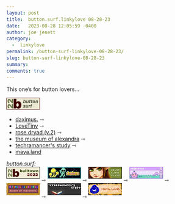 ```yaml
---
layout: post
title:  button.surf.linkylove 08-28-23
date:   2023-08-28 12:05:59 -0400
author: joe jenett
category:
  -  linkylove
permalink: /button-surf-linkylove-08-28-23/
slug: button-surf-linkylove-08-28-23
summary: 
comments: true
---
```

<p>
This one’s for button lovers...
</p>
<a href="https://bulltown.2022.joejenett.com/#buttons"><img alt="b22 button surf" src="/images/b22surf.png" width="88"></a>
<ul>
	<li><a title="daximus." href="https://daximus.site/">daximus.</a> <span title="led to site shown below">⇾</span></li>
	<li><a title="LoveTiny" href="https://www.lovetiny.art/">LoveTiny</a> <span title="led to site shown below">⇾</span></li>
	<li><a title="rose dryad (v.2)" href="https://rosedryad.com/">rose dryad (v.2)</a> <span title="led to site shown below">⇾</span></li>
	<li><a title="the museum of alexandra" href="https://xandra.cc/">the museum of alexandra</a> <span title="led to site shown below">⇾</span></li>
	<li><a title="techramancer's study" href="https://techramancer.com/">techramancer's study</a> <span title="led to site shown below">⇾</span></li>
	<li><a title="maya.land" href="https://maya.land/">maya.land</a></li>
</ul>
<p>
<em>button.surf:</em><br><a href="https://bulltown.2022.joejenett.com/"><img alt="bulltown.2022" src="/images/b22button.png" width="88" style="margin-bottom:9px;"></a> ⇾ <a title="daximus." href="https://daximus.site/"><picture><source srcset="/images/dax_alien.gif" type="image/gif" media="(prefers-reduced-motion: no-preference)"><img src="/images/dax_alien.jpg" alt="daximus." width="88" style="margin-bottom:9px;" height="31"></picture></a> ⇾ <a title="LoveTiny" href="https://www.lovetiny.art/"><img src="/images/lovetiny.png" alt="LoveTiny" width="88" style="margin-bottom:9px;" height="31" /></a> ⇾ <a title="rose dryad (v.2)" href="https://rosedryad.com/"><picture><source srcset="/images/rosedryad.gif" type="image/gif" media="(prefers-reduced-motion: no-preference)"><img src="/images/rosedryad.jpg" alt="rose dryad (v.2)" width="88" style="margin-bottom:9px;" height="31"></picture></a> ⇾ <a title="the museum of alexandra" href="https://xandra.cc/"><img src="/images/xandra.png" alt="the museum of alexandra" width="88" style="margin-bottom:9px;" height="31" /></a> ⇾ <a title="techramancer's study" href="https://techramancer.com/"><picture><source srcset="/images/techrastudy.gif" type="image/gif" media="(prefers-reduced-motion: no-preference)"><img src="/images/techrastudy.jpg" alt="techramancer's study" width="88" style="margin-bottom:9px;" height="31"></picture></a> ⇾ <a title="maya.land" href="https://maya.land/"><img src="/images/maya-land.gif" alt="maya.land" width="88" style="margin-bottom:9px;" height="31" /></a>
</p>

<a href="https://brid.gy/publish/mastodon"></a>